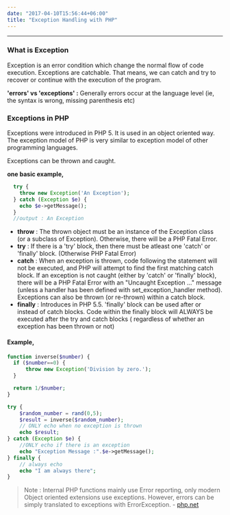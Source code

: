 ```yaml
---
date: "2017-04-10T15:56:44+06:00"
title: "Exception Handling with PHP"
---
```


---

### What is Exception

Exception is an error condition which change the normal flow of code execution. Exceptions are catchable. That means, we can catch and try to recover or continue with the execution of the program.

**'errors' vs 'exceptions' :**
Generally errors occur at the language level (ie, the syntax is wrong, missing parenthesis etc)

### Exceptions in PHP

Exceptions were introduced in PHP 5. It is used in an object oriented way. The exception model of PHP is very similar to exception model of other programming languages.

Exceptions can be thrown and caught.

**one basic example,**

```php
  try {
    throw new Exception('An Exception');
  } catch (Exception $e) {
    echo $e->getMessage();
  }
  //output : An Exception
```

- **throw** : The thrown object must be an instance of the Exception class (or a subclass of Exception). Otherwise, there will be a PHP Fatal Error.
- **try** : If there is a 'try' block, then there must be atleast one 'catch' or 'finally' block. (Otherwise PHP Fatal Error)
- **catch** : When an exception is thrown, code following the statement will not be executed, and PHP will attempt to find the first matching catch block. If an exception is not caught (either by 'catch' or 'finally' block), there will be a PHP Fatal Error with an "Uncaught Exception ..." message (unless a handler has been defined with set_exception_handler method). Exceptions can also be thrown (or re-thrown) within a catch block. 
- **finally** : Introduces in PHP 5.5. 'finally' block can be used after or instead of catch blocks. Code within the finally block will ALWAYS be executed after the try and catch blocks ( regardless of whether an exception has been thrown or not)


#### Example,

```php
function inverse($number) {
  if ($number==0) {
      throw new Exception('Division by zero.');
  }

  return 1/$number;
}

try {
    $random_number = rand(0,5);
    $result = inverse($random_number);
    // ONLY echo when no exception is thrown
    echo $result;
} catch (Exception $e) {
    //ONLY echo if there is an exception
    echo "Exception Message :".$e->getMessage();
} finally {
    // always echo
    echo "I am always there";
}
```


> Note : Internal PHP functions mainly use Error reporting, only modern Object oriented extensions use exceptions. However, errors can be simply translated to exceptions with ErrorException. - [php.net](http://php.net/manual/en/language.exceptions.php)
